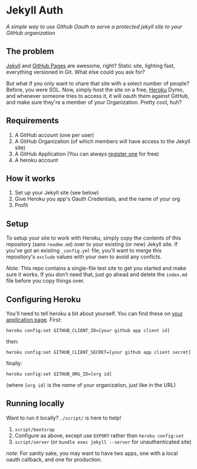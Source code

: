 # Jekyll Auth

*A simple way to use Github Oauth to serve a protected jekyll site to your GitHub organization*

## The problem

[Jekyll](http://github.com/mojombo/jekyll) and [GitHub Pages](http://pages.github.com) are awesome, right? Static site, lighting fast, everything versioned in Git. What else could you ask for?

But what if you only want to share that site with a select number of people? Before, you were SOL. Now, simply host the site on a free, [Heroku](http://heroku.com) Dymo, and whenever someone tries to access it, it will oauth them against GitHub, and make sure they're a member of your Organization. Pretty cool, huh?

## Requirements

1. A GitHub account (one per user)
2. A GitHub Organization (of which members will have access to the Jekyll site)
3. A GitHub Application (You can always [register one](https://github.com/settings/applications/new) for free)
4. A heroku account

## How it works

1. Set up your Jekyll site (see below)
2. Give Heroku you app's Oauth Credentials, and the name of your org
3. Profit

## Setup

To setup your site to work with Heroku, simply copy the contents of this repository (sans `readme.md`) over to your existing (or new) Jekyll site. If you've got an existing `_config.yml` file, you'll want to merge this repository's `exclude` values with your own to avoid any conficts.

*Note:* This repo contains a single-file test site to get you started and make sure it works. If you don't need that, just go ahead and delete the `index.md` file before you copy things over. 

## Configuring Heroku 

You'll need to tell heroku a bit about yourself. You can find these on [your application page](https://github.com/settings/applications). First:

`heroku config:set GITHUB_CLIENT_ID=[your github app client id]`

then:

`heroku config:set GITHUB_CLIENT_SECRET=[your github app client secret]`

finally:

`heroku config:set GITHUB_ORG_ID=[org id]`

(where `[org id]` is the *name* of your organization, just like in the URL)

## Running locally

Want to run it locally? `./script/` is here to help!

1. `script/bootsrap`
2. Configure as above, except use `EXPORT` rather than `heroku config:set`
3. `script/server` (or `bundle exec jekyll --server` for unauthenticated site)

*note:* For sanity sake, you may want to have two apps, one with a local oauth callback, and one for production.